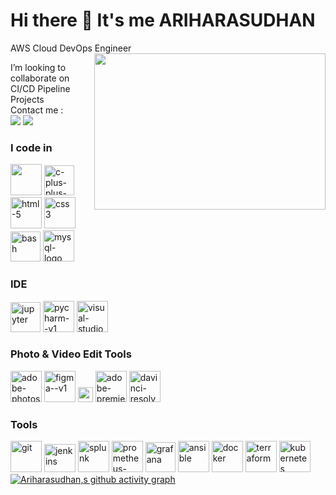 # Hi there 👋 It's me ARIHARASUDHAN

AWS Cloud DevOps Engineer
<img align="right" width="370" height="250" src="https://www.groupnp.com/wp-content/uploads/sites/72/2022/07/DevOps-figure-of-8.gif">

I’m looking to collaborate on CI/CD Pipeline Projects
 <br />  Contact me : <br />
  [<img src="https://img.shields.io/badge/LinkedIn-0077B5?style=for-the-badge&logo=linkedin&logoColor=white" />](https://www.linkedin.com/in/theariharasudhan) [<img src="https://img.shields.io/badge/Gmail-D14836?style=for-the-badge&logo=gmail&logoColor=white" />](https://mail.google.com/mail/ariharasudhanr1@gmail.com)
  <br />
  ### I code in
  <img height="50" width="50" src="https://img.icons8.com/color/48/000000/python.png" /> <img width="48" height="48" src="https://img.icons8.com/fluency/48/c-plus-plus-logo.png" alt="c-plus-plus-logo"/> <img width="50" height="50" src="https://img.icons8.com/color/50/html-5.png" alt="html-5"/> <img width="50" height="50" src="https://img.icons8.com/color/50/css3.png" alt="css3"/> <img width="48" height="48" src="https://img.icons8.com/fluency/48/bash.png" alt="bash"/> <img width="50" height="50" src="https://img.icons8.com/color/50/mysql-logo.png" alt="mysql-logo"/>
  ### IDE 
  <img width="48" height="48" src="https://img.icons8.com/fluency/48/jupyter.png" alt="jupyter"/> <img width="50" height="50" src="https://img.icons8.com/color/50/pycharm--v1.png" alt="pycharm--v1"/> <img width="50" height="50" src="https://img.icons8.com/color/50/visual-studio--v2.png" alt="visual-studio--v2"/>
  ### Photo & Video Edit Tools 
  <img width="50" height="50" src="https://img.icons8.com/color/50/adobe-photoshop--v1.png" alt="adobe-photoshop--v1"/> <img width="50" height="50" src="https://img.icons8.com/color/50/figma--v1.png" alt="figma--v1"/> <img width="24" height="24" src="https://img.icons8.com/external-tal-revivo-color-tal-revivo/24/external-illustrator-a-vector-graphics-editor-developed-and-marketed-by-adobe-logo-color-tal-revivo.png" alt="external-illustrator-a-vector-graphics-editor-developed-and-marketed-by-adobe-logo-color-tal-revivo"/> <img width="50" height="50" src="https://img.icons8.com/color/50/adobe-premiere-pro--v1.png" alt="adobe-premiere-pro--v1"/> <img width="50" height="50" src="https://img.icons8.com/color/50/davinci-resolve.png" alt="davinci-resolve"/> 
  ### Tools
<img width="50" height="50" src="https://img.icons8.com/color/50/git.png" alt="git"/> <img width="50" height="45" src="https://upload.wikimedia.org/wikipedia/commons/thumb/e/e9/Jenkins_logo.svg/1200px-Jenkins_logo.svg.png" alt="jenkins"/>  <img width="50" height="50" src="https://img.icons8.com/color/50/splunk.png" alt="splunk"/> <img width="50" height="50" src="https://img.icons8.com/color/50/prometheus-app.png" alt="prometheus-app"/> <img width="48" height="48" src="https://img.icons8.com/fluency/48/grafana.png" alt="grafana"/> <img width="50" height="50" src="https://img.icons8.com/color/50/ansible.png" alt="ansible"/> <img width="50" height="50" src="https://img.icons8.com/color/50/docker.png" alt="docker"/> <img width="50" height="50" src="https://img.icons8.com/color/50/terraform.png" alt="terraform"/> <img width="50" height="50" src="https://img.icons8.com/color/50/kubernetes.png" alt="kubernetes"/> 
  <br /> 
  [![Ariharasudhan,s github activity graph](https://github-readme-activity-graph.vercel.app/graph?username=ariharasudhanr&bg_color=000000&color=ffffff&line=6bd756&point=ffffff&area=true&hide_border=true)](https://github.com/ashutosh00710/github-readme-activity-graph)
